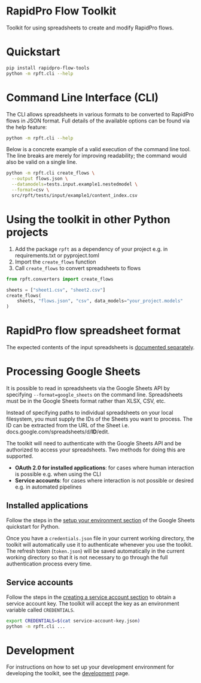 # RapidPro Flow Toolkit

Toolkit for using spreadsheets to create and modify RapidPro flows.

# Quickstart

```sh
pip install rapidpro-flow-tools
python -m rpft.cli --help
```

# Command Line Interface (CLI)

The CLI allows spreadsheets in various formats to be converted to RapidPro flows in JSON format. Full details of the available options can be found via the help feature:

```sh
python -m rpft.cli --help
```

Below is a concrete example of a valid execution of the command line tool. The line breaks are merely for improving readability; the command would also be valid on a single line.

```sh
python -m rpft.cli create_flows \
  --output flows.json \
  --datamodels=tests.input.example1.nestedmodel \
  --format=csv \
  src/rpft/tests/input/example1/content_index.csv
```

# Using the toolkit in other Python projects

1. Add the package `rpft` as a dependency of your project e.g. in requirements.txt or pyproject.toml
1. Import the `create_flows` function
1. Call `create_flows` to convert spreadsheets to flows

```python
from rpft.converters import create_flows

sheets = ["sheet1.csv", "sheet2.csv"]
create_flows(
    sheets, "flows.json", "csv", data_models="your_project.models"
)
```

# RapidPro flow spreadsheet format

The expected contents of the input spreadsheets is [documented separately][3].

# Processing Google Sheets

It is possible to read in spreadsheets via the Google Sheets API by specifying `--format=google_sheets` on the command line. Spreadsheets must be in the Google Sheets format rather than XLSX, CSV, etc.

Instead of specifying paths to individual spreadsheets on your local filesystem, you must supply the IDs of the Sheets you want to process. The ID can be extracted from the URL of the Sheet i.e. docs.google.com/spreadsheets/d/**ID**/edit.

The toolkit will need to authenticate with the Google Sheets API and be authorized to access your spreadsheets. Two methods for doing this are supported.

- **OAuth 2.0 for installed applications**: for cases where human interaction is possible e.g. when using the CLI
- **Service accounts**: for cases where interaction is not possible or desired e.g. in automated pipelines

## Installed applications

Follow the steps in the [setup your environment section][1] of the Google Sheets quickstart for Python.

Once you have a `credentials.json` file in your current working directory, the toolkit will automatically use it to authenticate whenever you use the toolkit. The refresh token (`token.json`) will be saved automatically in the current working directory so that it is not necessary to go through the full authentication process every time.

## Service accounts

Follow the steps in the [creating a service account section][2] to obtain a service account key. The toolkit will accept the key as an environment variable called `CREDENTIALS`.

```sh
export CREDENTIALS=$(cat service-account-key.json)
python -m rpft.cli ...
```

# Development

For instructions on how to set up your development environment for developing the toolkit, see the [development][4] page.

[1]: https://developers.google.com/sheets/api/quickstart/python#set_up_your_environment
[2]: https://developers.google.com/identity/protocols/oauth2/service-account#creatinganaccount
[3]: https://docs.google.com/document/d/1Onx2RhNoWKW9BQvFrgTc5R5hcwDy1OMsLKnNB7YxQH0/edit?pli=1#
[4]: https://github.com/IDEMSInternational/rapidpro-flow-toolkit/docs/development.md
